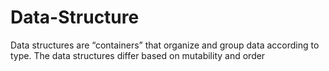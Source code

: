 # Data-Structure
 Data structures are “containers” that organize and group data according to type. The data structures differ based on mutability and order

